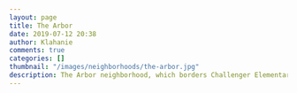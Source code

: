 ```yaml
---
layout: page
title: The Arbor
date: 2019-07-12 20:38
author: Klahanie
comments: true
categories: []
thumbnail: "/images/neighborhoods/the-arbor.jpg"
description: The Arbor neighborhood, which borders Challenger Elementary School and Beaver Lake Middle School, has 133 single family homes. The Arbor is close to the Klahanie Community Pea Patch and the SE Issaquah-Beaver Lake Road entrance to Klahanie.
---
```

<object type="image/svg+xml" data="{{site.url}}/images/neighborhoods/the-arbor.svg" class="img-fluid"/>